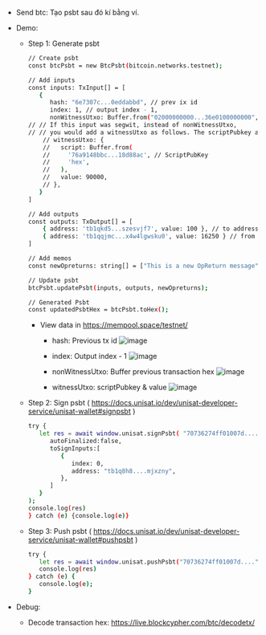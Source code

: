 - Send btc: Tạo psbt sau đó kí bằng ví.

- Demo:
   
   - Step 1: Generate psbt
     ```bash
     // Create psbt
     const btcPsbt = new BtcPsbt(bitcoin.networks.testnet);

     // Add inputs
     const inputs: TxInput[] = [
        {
           hash: "6e7307c...0eddabbd", // prev ix id
           index: 1, // output index - 1,
           nonWitnessUtxo: Buffer.from("02000000000...36e0100000000", "hex") // prev tx hex
     // // If this input was segwit, instead of nonWitnessUtxo,
     // // you would add a witnessUtxo as follows. The scriptPubkey and the value only are needed.
         // witnessUtxo: {
         //   script: Buffer.from(
         //     '76a9148bbc...18d88ac', // ScriptPubKey
         //     'hex',
         //   ),
         //   value: 90000,
         // },
        }
     ]

     // Add outputs
     const outputs: TxOutput[] = [
         { address: 'tb1qkd5...szesvjf7', value: 100 }, // to address
         { address: 'tb1qqjmc...x4w4lgwsku0', value: 16250 } // from address - to pay fee (optional)
     ]

     // Add memos
     const newOpreturns: string[] = ["This is a new OpReturn message", "Another OpReturn message"];

     // Update psbt
     btcPsbt.updatePsbt(inputs, outputs, newOpreturns);

     // Generated Psbt 
     const updatedPsbtHex = btcPsbt.toHex();
     ```

     - View data in https://mempool.space/testnet/
        
        - hash: Previous tx id
          ![image](https://github.com/hoangndm3139/btc-demo/assets/67066353/4a0bbcb2-a8e9-473c-932b-14a2316c2f3a)
        
        - index: Output index - 1
          ![image](https://github.com/hoangndm3139/btc-demo/assets/67066353/1392e88f-88fe-43ea-9c57-d97363a751b0)
        
        - nonWitnessUtxo: Buffer previous transaction hex 
          ![image](https://github.com/hoangndm3139/btc-demo/assets/67066353/3d1b4c52-eb01-4272-b3d2-982954d49005)
        
        - witnessUtxo: scriptPubkey & value 
          ![image](https://github.com/hoangndm3139/btc-demo/assets/67066353/e8d32e3c-70f6-4850-b488-19f8a8b94285)

   - Step 2: Sign psbt ( https://docs.unisat.io/dev/unisat-developer-service/unisat-wallet#signpsbt )
     ```bash
     try {
        let res = await window.unisat.signPsbt( "70736274ff01007d....", {
           autoFinalized:false,
           toSignInputs:[
              {
                 index: 0,
                 address: "tb1q8h8....mjxzny",
              },
           ]  
        }
     );
     console.log(res)
     } catch (e) {console.log(e)}
     ``` 

   - Step 3: Push psbt ( https://docs.unisat.io/dev/unisat-developer-service/unisat-wallet#pushpsbt )
     ```bash
     try {
        let res = await window.unisat.pushPsbt("70736274ff01007d....");
        console.log(res)
     } catch (e) {
        console.log(e);
     }
     ```

- Debug:
     - Decode transaction hex: https://live.blockcypher.com/btc/decodetx/
